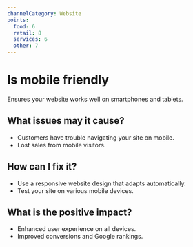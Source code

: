 ```yaml
---
channelCategory: Website
points:
  food: 6
  retail: 8
  services: 6
  other: 7
---
```


# Is mobile friendly

Ensures your website works well on smartphones and tablets.

## What issues may it cause?

- Customers have trouble navigating your site on mobile.
- Lost sales from mobile visitors.

## How can I fix it?

- Use a responsive website design that adapts automatically.
- Test your site on various mobile devices.

## What is the positive impact?

- Enhanced user experience on all devices.
- Improved conversions and Google rankings. 